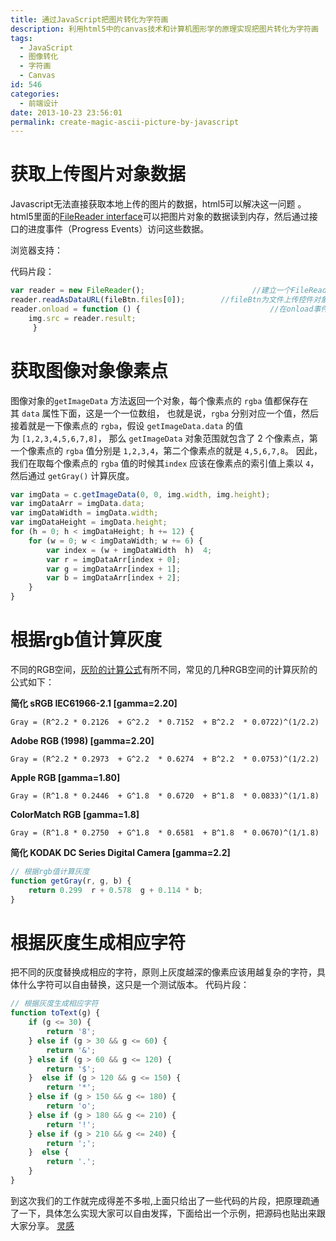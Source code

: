 ```yaml
---
title: 通过JavaScript把图片转化为字符画
description: 利用html5中的canvas技术和计算机图形学的原理实现把图片转化为字符画
tags:
  - JavaScript
  - 图像转化
  - 字符画
  - Canvas
id: 546
categories:
  - 前端设计
date: 2013-10-23 23:56:01
permalink: create-magic-ascii-picture-by-javascript
---
```




# 获取上传图片对象数据


Javascript无法直接获取本地上传的图片的数据，html5可以解决这一问题 。html5里面的[FileReader interface](http://dev.w3.org/2006/webapi/FileAPI/#FileReader-interface)可以把图片对象的数据读到内存，然后通过接口的进度事件（Progress Events）访问这些数据。

浏览器支持：

代码片段：
```javascript
var reader = new FileReader();                        //建立一个FileReader接口  
reader.readAsDataURL(fileBtn.files[0]);        //fileBtn为文件上传控件对象  
reader.onload = function () {                             //在onload事件中访问图像数据  
    img.src = reader.result; 
     }
```
# 获取图像对象像素点


图像对象的`getImageData` 方法返回一个对象，每个像素点的 `rgba` 值都保存在其 `data` 属性下面，这是一个一位数组， 也就是说，`rgba` 分别对应一个值，然后接着就是一下像素点的 `rgba`，假设 `getImageData.data` 的值为 `[1,2,3,4,5,6,7,8]`， 那么 `getImageData` 对象范围就包含了 2 个像素点，第一个像素点的 `rgba` 值分别是 `1,2,3,4`，第二个像素点的就是 `4,5,6,7,8`。 因此，我们在取每个像素点的 `rgba` 值的时候其`index` 应该在像素点的索引值上乘以 `4`，然后通过 `getGray()` 计算灰度。
```javascript
var imgData = c.getImageData(0, 0, img.width, img.height);  
var imgDataArr = imgData.data;  
var imgDataWidth = imgData.width;  
var imgDataHeight = imgData.height;  
for (h = 0; h < imgDataHeight; h += 12) {  
    for (w = 0; w < imgDataWidth; w += 6) {  
        var index = (w + imgDataWidth  h)  4;  
        var r = imgDataArr[index + 0];  
        var g = imgDataArr[index + 1];  
        var b = imgDataArr[index + 2];  
    }  
}  
```
# 根据rgb值计算灰度


不同的RGB空间，[灰阶的计算公式](http://www.haogongju.net/art/1770844 "灰阶的计算公式")有所不同，常见的几种RGB空间的计算灰阶的公式如下：

**简化 sRGB IEC61966-2.1 [gamma=2.20]**
```
Gray = (R^2.2 * 0.2126  + G^2.2  * 0.7152  + B^2.2  * 0.0722)^(1/2.2)
```
**Adobe RGB (1998) [gamma=2.20]**

```
Gray = (R^2.2 * 0.2973  + G^2.2  * 0.6274  + B^2.2  * 0.0753)^(1/2.2)
```

**Apple RGB [gamma=1.80]**
```
Gray = (R^1.8 * 0.2446  + G^1.8  * 0.6720  + B^1.8  * 0.0833)^(1/1.8)
```

**ColorMatch RGB [gamma=1.8]**
```
Gray = (R^1.8 * 0.2750  + G^1.8  * 0.6581  + B^1.8  * 0.0670)^(1/1.8)
```
**简化 KODAK DC Series Digital Camera [gamma=2.2]**

```javascript
// 根据rgb值计算灰度  
function getGray(r, g, b) {  
    return 0.299  r + 0.578  g + 0.114 * b;  
} 
```

# 根据灰度生成相应字符


把不同的灰度替换成相应的字符，原则上灰度越深的像素应该用越复杂的字符，具体什么字符可以自由替换，这只是一个测试版本。
代码片段：
```javascript
// 根据灰度生成相应字符  
function toText(g) {  
    if (g <= 30) {  
        return '8';  
    } else if (g > 30 && g <= 60) {  
        return '&';  
    } else if (g > 60 && g <= 120) {  
        return '$';  
    }  else if (g > 120 && g <= 150) {  
        return '*';  
    } else if (g > 150 && g <= 180) {  
        return 'o';  
    } else if (g > 180 && g <= 210) {  
        return '!';  
    } else if (g > 210 && g <= 240) {  
        return ';';  
    }  else {  
        return '.';  
    }  
}  
```
到这次我们的工作就完成得差不多啦,上面只给出了一些代码的片段，把原理疏通了一下，具体怎么实现大家可以自由发挥，下面给出一个示例，把源码也贴出来跟大家分享。
[灵感](http://www.cssha.com/img2txt-canvas)